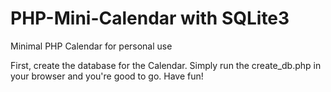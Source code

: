 # PHP-Mini-Calendar with SQLite3
Minimal PHP Calendar for personal use

First, create the database for the Calendar. Simply run the create_db.php in your browser and you're good to go. Have fun!
